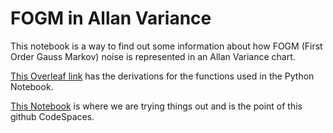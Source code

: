 # FOGM in Allan Variance
This notebook is a way to find out some information about how FOGM (First Order Gauss Markov) noise is represented in an Allan Variance chart. 

[This Overleaf link](https://www.overleaf.com/project/640227a87ad32ad1a54a5621) has the derivations for the functions used in the Python Notebook.

[This Notebook](notebooks/AllanVariance-FOGM.ipynb) is where we are trying things out and is the point of this github CodeSpaces.